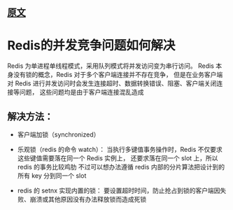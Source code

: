 
## [原文](https://www.jianshu.com/p/d45ddb30a9cf)

# Redis的并发竞争问题如何解决

Redis 为单进程单线程模式，采用队列模式将并发访问变为串行访问。
Redis 本身没有锁的概念，Redis 对于多个客户端连接并不存在竞争，
但是在业务客户端对 Redis 进行并发访问时会发生连接超时、数据转换错误、阻塞、客户端关闭连接等问题，
这些问题均是由于客户端连接混乱造成

## 解决方法：

- 客户端加锁（synchronized）

- 乐观锁（redis 的命令 watch）：
当执行多键值事务操作时，Redis 不仅要求这些键值需要落在同一个 Redis 实例上，
还要求落在同一个 slot 上，所以 redis 的事务比较鸡肋
不过可以想办法遵循 redis 内部的分片算法把设计到的所有 key 分到同一个 slot

- redis 的 setnx 实现内置的锁：
要设置超时时间，防止抢占到锁的客户端因失败、崩溃或其他原因没有办法释放锁而造成死锁
 